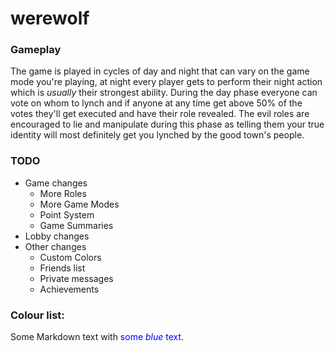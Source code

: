 # werewolf

### Gameplay
The game is played in cycles of day and night that can vary on the game mode you're playing, at night every player gets to perform their night action which is *usually* their strongest ability. During the day phase everyone can vote on whom to lynch and if anyone at any time get above 50% of the votes they'll get executed and have their role revealed. The evil roles are encouraged to lie and manipulate during this phase as telling them your true identity will most definitely get you lynched by the good town's people.

### TODO
- Game changes
  + More Roles
  + More Game Modes
  + Point System
  + Game Summaries
- Lobby changes
- Other changes
  + Custom Colors
  + Friends list
  + Private messages
  + Achievements


### Colour list:
Some Markdown text with <span style="color:blue">some *blue* text</span>.
